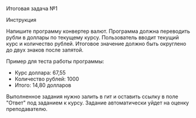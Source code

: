 Итоговая задача №1

Инструкция

Напишите программу конвертер валют. Программа должна переводить рубли в доллары
по текущему курсу. Пользователь вводит текущий курс и количество рублей.
Итоговое значение должно быть округлено до двух знаков после запятой.

Пример для теста работы программы:
- Курс доллара: 67,55
- Количество рублей: 1000
- Итого: 14,80 долларов

Выполненное задания нужно залить в гит и оставить ссылку в поле "Ответ" под
заданием к курсу. Задание автоматически уйдет на оценку преподавателю.